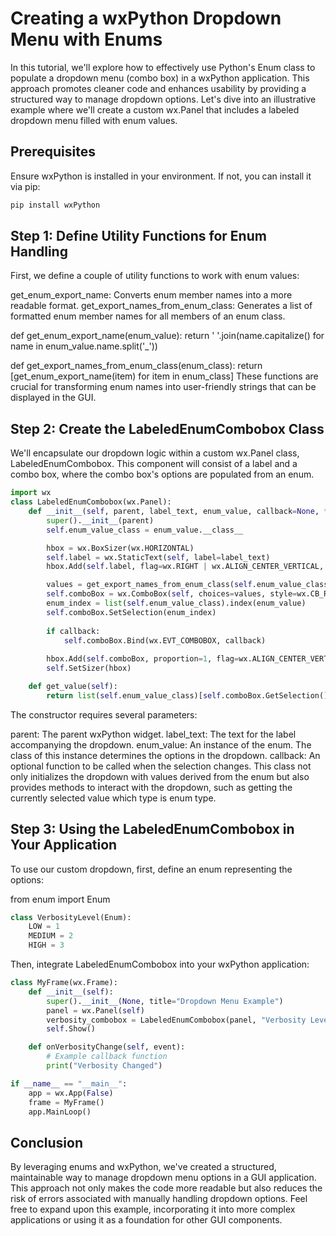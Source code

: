 # Creating a wxPython Dropdown Menu with Enums
In this tutorial, we'll explore how to effectively use Python's Enum class to populate a dropdown menu (combo box) in a wxPython application. This approach promotes cleaner code and enhances usability by providing a structured way to manage dropdown options. Let's dive into an illustrative example where we'll create a custom wx.Panel that includes a labeled dropdown menu filled with enum values.

## Prerequisites
Ensure wxPython is installed in your environment. If not, you can install it via pip:
```sh
pip install wxPython
```
## Step 1: Define Utility Functions for Enum Handling
First, we define a couple of utility functions to work with enum values:

get_enum_export_name: Converts enum member names into a more readable format.
get_export_names_from_enum_class: Generates a list of formatted enum member names for all members of an enum class.

def get_enum_export_name(enum_value):
    return ' '.join(name.capitalize() for name in enum_value.name.split('_'))

def get_export_names_from_enum_class(enum_class):
    return [get_enum_export_name(item) for item in enum_class]
These functions are crucial for transforming enum names into user-friendly strings that can be displayed in the GUI.

## Step 2: Create the LabeledEnumCombobox Class
We'll encapsulate our dropdown logic within a custom wx.Panel class, LabeledEnumCombobox. This component will consist of a label and a combo box, where the combo box's options are populated from an enum.
```python
import wx
class LabeledEnumCombobox(wx.Panel):
    def __init__(self, parent, label_text, enum_value, callback=None, **kwargs):
        super().__init__(parent)
        self.enum_value_class = enum_value.__class__

        hbox = wx.BoxSizer(wx.HORIZONTAL)
        self.label = wx.StaticText(self, label=label_text)
        hbox.Add(self.label, flag=wx.RIGHT | wx.ALIGN_CENTER_VERTICAL, border=8)

        values = get_export_names_from_enum_class(self.enum_value_class)
        self.comboBox = wx.ComboBox(self, choices=values, style=wx.CB_READONLY)
        enum_index = list(self.enum_value_class).index(enum_value)
        self.comboBox.SetSelection(enum_index)
        
        if callback:
            self.comboBox.Bind(wx.EVT_COMBOBOX, callback)
        
        hbox.Add(self.comboBox, proportion=1, flag=wx.ALIGN_CENTER_VERTICAL, border=8)
        self.SetSizer(hbox)

    def get_value(self):
        return list(self.enum_value_class)[self.comboBox.GetSelection()]
```
The constructor requires several parameters:

parent: The parent wxPython widget.
label_text: The text for the label accompanying the dropdown.
enum_value: An instance of the enum. The class of this instance determines the options in the dropdown.
callback: An optional function to be called when the selection changes.
This class not only initializes the dropdown with values derived from the enum but also provides methods to interact with the dropdown, such as getting the currently selected value which type is enum type.

## Step 3: Using the LabeledEnumCombobox in Your Application
To use our custom dropdown, first, define an enum representing the options:

from enum import Enum
```python
class VerbosityLevel(Enum):
    LOW = 1
    MEDIUM = 2
    HIGH = 3
```
Then, integrate LabeledEnumCombobox into your wxPython application:

```python
class MyFrame(wx.Frame):
    def __init__(self):
        super().__init__(None, title="Dropdown Menu Example")
        panel = wx.Panel(self)
        verbosity_combobox = LabeledEnumCombobox(panel, "Verbosity Level:", VerbosityLevel.MEDIUM, self.onVerbosityChange)
        self.Show()

    def onVerbosityChange(self, event):
        # Example callback function
        print("Verbosity Changed")

if __name__ == "__main__":
    app = wx.App(False)
    frame = MyFrame()
    app.MainLoop()
```

## Conclusion
By leveraging enums and wxPython, we've created a structured, maintainable way to manage dropdown menu options in a GUI application. This approach not only makes the code more readable but also reduces the risk of errors associated with manually handling dropdown options. Feel free to expand upon this example, incorporating it into more complex applications or using it as a foundation for other GUI components.